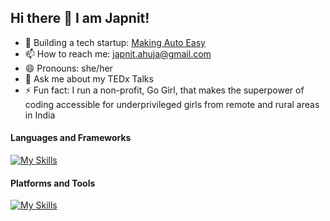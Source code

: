 ## Hi there 👋 I am Japnit!

- 🔭 Building a tech startup: [Making Auto Easy](https://www.makingautoeasy.com/)
- 📫 How to reach me: japnit.ahuja@gmail.com
- 😄 Pronouns: she/her
- 🎤 Ask me about my TEDx Talks
- ⚡ Fun fact: I run a non-profit, Go Girl, that makes the superpower of coding accessible for underprivileged girls from remote and rural areas in India

#### Languages and Frameworks

[![My Skills](https://skillicons.dev/icons?i=py,java,js,react,flutter,cpp,flask,nodejs,redux,express,bootstrap,matlab,r,tensorflow,html,css,sass,flutter&perline=10)](https://skillicons.dev)

#### Platforms and Tools

[![My Skills](https://skillicons.dev/icons?i=docker,gcp,github,linux,mysql,nginx,mongodb,postgres,postman,sqlite)](https://skillicons.dev)
